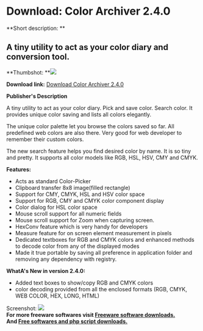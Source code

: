 # Download: Color Archiver 2.4.0

**Short description: **

## A tiny utility to act as your color diary and conversion tool.

  
**Thumbshot: **![](http://www.freewarefiles.com/screenshot/colorarchiver2_md.jpg)   
  
**Download link:** [Download Color Archiver 2.4.0](http://freesoftwares.boysofts.com/Color-Archiver_program_43342.html)  
  

**Publisher's Description**  
  

A tiny utility to act as your color diary. Pick and save color. Search color.
It provides unique color saving and lists all colors elegantly.

The unique color palette let you browse the colors saved so far. All
predefined web colors are also there. Very good for web developer to remember
their custom colors.

The new search feature helps you find desired color by name. It is so tiny and
pretty. It supports all color models like RGB, HSL, HSV, CMY and CMYK.

**Features:**

  * Acts as standard Color-Picker 
  * Clipboard transfer 8x8 image(filled rectangle) 
  * Support for CMY, CMYK, HSL and HSV color space 
  * Support for RGB, CMY and CMYK color component display 
  * Color dialog for HSL color space 
  * Mouse scroll support for all numeric fields 
  * Mouse scroll support for Zoom when capturing screen. 
  * HexConv feature which is very handy for developers 
  * Measure feature for on screen element measurement in pixels 
  * Dedicated textboxes for RGB and CMYK colors and enhanced methods to decode color from any of the displayed modes 
  * Made it true portable by saving all preference in application folder and removing any dependency with registry. 

**WhatA's New in version 2.4.0:**

  * Added text boxes to show/copy RGB and CMYK colors 
  * color decoding provided from all the enclosed formats (RGB, CMYK, WEB COLOR, HEX, LONG, HTML) 

  
  
Screenshot: ![](http://www.freewarefiles.com/screenshot/colorarchiver2.jpg)  
**For more freeware softwares visit [Freeware software downloads.](http://freesoftwares.boysofts.com/)**   
**And [Free softwares and php script downloads.](http://www.boysofts.com/)**

